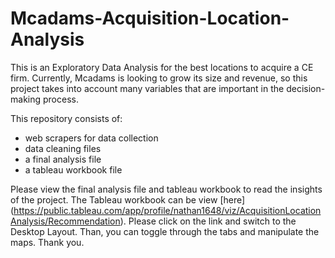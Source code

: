 # Mcadams-Acquisition-Location-Analysis

This is an Exploratory Data Analysis for the best locations to acquire a CE firm. Currently, Mcadams is looking to grow its size and revenue, so this project takes into account many variables that are important in the decision-making process.

This repository consists of:
- web scrapers for data collection
- data cleaning files
- a final analysis file
- a tableau workbook file

Please view the final analysis file and tableau workbook to read the insights of the project. The Tableau workbook can be view [here] (https://public.tableau.com/app/profile/nathan1648/viz/AcquisitionLocationAnalysis/Recommendation). Please click on the link and switch to the Desktop Layout. Than, you can toggle through the tabs and manipulate the maps. Thank you.
